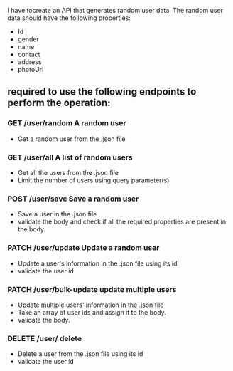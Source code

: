 I have tocreate an API that generates random user data. The random user data should have the following properties:

- Id
- gender
- name
- contact
- address
- photoUrl

## required to use the following endpoints to perform the operation:

### GET /user/random A random user

- Get a random user from the .json file

### GET /user/all A list of random users

- Get all the users from the .json file
- Limit the number of users using query parameter(s)

### POST /user/save Save a random user

- Save a user in the .json file
- validate the body and check if all the required properties are present in the body.

### PATCH /user/update Update a random user

- Update a user's information in the .json file using its id
- validate the user id

### PATCH /user/bulk-update update multiple users

- Update multiple users' information in the .json file
- Take an array of user ids and assign it to the body.
- validate the body.

### DELETE /user/ delete

- Delete a user from the .json file using its id
- validate the user id
